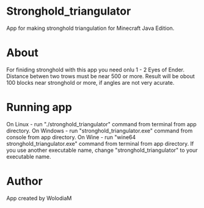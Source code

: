 # Stronghold_triangulator
App for making stronghold triangulation for Minecraft Java Edition.
# About
For finiding stronghold with this app you need onlu 1 - 2 Eyes of Ender.
Distance betwen two trows must be near 500 or more.
Result will be obout 100 blocks near stronghold or more, if angles are not very acurate.
# Running app
On Linux - run "./stronghold_triangulator" command from terminal from app directory. 
On Windows - run "stronghold_triangulator.exe" command from console from app directory.
On Wine - run "wine64 stronghold_triangulator.exe" command from terminal from app directory.
If you use another executable name, change "stronghold_triangulator" to your executable name.
# Author
App created by WolodiaM
